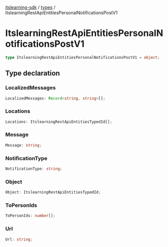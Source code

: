[itslearning-sdk](../../modules.md) / [types](../index.md) / ItslearningRestApiEntitiesPersonalNotificationsPostV1

# ItslearningRestApiEntitiesPersonalNotificationsPostV1

```ts
type ItslearningRestApiEntitiesPersonalNotificationsPostV1 = object;
```

## Type declaration

### LocalizedMessages

```ts
LocalizedMessages: Record<string, string>[];
```

### Locations

```ts
Locations: ItslearningRestApiEntitiesTypedId[];
```

### Message

```ts
Message: string;
```

### NotificationType

```ts
NotificationType: string;
```

### Object

```ts
Object: ItslearningRestApiEntitiesTypedId;
```

### ToPersonIds

```ts
ToPersonIds: number[];
```

### Url

```ts
Url: string;
```

